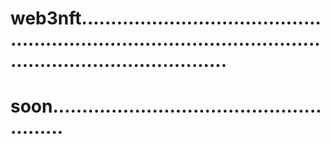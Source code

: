 # web3nft...................................................................................................................................
# soon.......................................................
